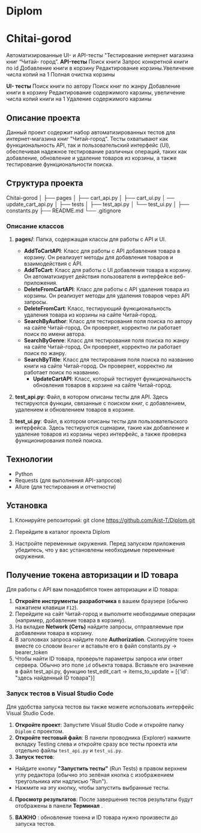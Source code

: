 # Diplom
# Chitai-gorod
Автоматизированные UI- и API-тесты  "Тестирование интернет магазина книг “Читай- город”.
  **API-тесты**
   Поиск книги
   Запрос конкретной книги по id
   Добавление книги в корзину
   Редактирование корзины.Увеличение числа копий на 1
   Полная очистка корзины

  **UI- тесты**
   Поиск книги по автору
   Поиск книг по жанру
   Добавление книги в корзину
   Редактирование содержимого карзины, увеличение числа копий книги на 1
   Удаление содержимого карзины

## Описание проекта

Данный проект содержит набор автоматизированных тестов для интернет-магазина книг "Читай-город". Тесты охватывают как функциональность API, так и пользовательский интерфейс (UI), обеспечивая надежное тестирование различных операций, таких как добавление, обновление и удаление товаров из корзины, а также тестирование функциональности поиска.

## Структура проекта

Chitai-gorod
│
├── pages
│   ├── cart_api.py
│   ├── cart_ui.py
│   ── update_cart_api.py
│
├── tests
│   ├── test_api.py
│   └── test_ui.py
│
├── constants.py
├── README.md
└── .gitignore

### Описание классов

1. **pages/**: Папка, содержащая классы для работы с API и UI.
   - **AddToCartAPI**: 
     Класс для работы с API добавления товара в корзину. Он реализует методы для добавления товаров и взаимодействия с API.
   - **AddToCart**: 
     Класс для работы с UI добавления товара в корзину. Он автоматизирует действия пользователя в интерфейсе веб-приложения.
   - **DeleteFromCartAPI**: 
     Класс для работы с API удаления товара из корзины. Он реализует методы для удаления товаров через API запросы.
   - **DeleteFromCart**: 
     Класс, тестирующий функциональность удаления товара из корзины на сайте Читай-город.
   - **SearchByAuthor**: 
     Класс для тестирования поля поиска по автору на сайте Читай-город. Он проверяет, корректно ли работает поиск по имени автора.
   - **SearchByGenre**:
    Класс для тестирования поля поиска по жанру на сайте Читай-город. Он проверяет, корректно ли работает поиск по жанру.
   - **SearchByTitle**: 
     Класс для тестирования поля поиска по названию книги на сайте Читай-город. Он проверяет, корректно ли работает поиск по названию.
     - **UpdateCartAPI**: 
     Класс, который тестирует функциональность обновления товаров в корзине на сайте Читай-город.
   
2. **test_api.py**: Файл, в котором описаны тесты для API. Здесь тестируются функции, связанные с поиском книг, с добавлением, удалением и обновлением товаров в корзине.

3. **test_ui.py**: Файл, в котором описаны тесты для пользовательского интерфейса. Здесь тестируются сценарии, такие как добавление и удаление товаров из корзины через интерфейс, а также проверка функционирования полей поиска.

## Технологии

- Python
- Requests (для выполнения API-запросов)
- Allure (для тестирования и отчетности)


## Установка

1. Клонируйте репозиторий:
git clone https://github.com/Aist-T/Diplom.git

2. Перейдите в каталог проекта
   Diplom

3. Настройте переменные окружения. Перед запуском приложения убедитесь, что у вас установлены необходимые переменные окружения.

## Получение токена авторизации и ID товара

Для работы с API вам понадобятся токен авторизации и ID товара:

1. **Откройте инструменты разработчика** в вашем браузере (обычно нажатием клавиши `F12`).
2. Перейдите на сайт Читай-город и выполните необходимые операции (например, добавление товара в корзину).
3. На вкладке **Network (Сеть)** найдите запросы, отправляемые при добавлении товара в корзину.
4. В заголовках запроса найдите поле **Authorization**. Скопируйте токен вместе со словом `Bearer` и вставьте его в файл constants.py -> bearer_token
5. Чтобы найти ID товара, проверьте параметры запроса или ответ сервера. Обычно это поле `id` объекта товара. Вставьте его значение в файл test_api.py, функцию test_edit_cart -> items_to_update = [{'id': "здесь найденный ID товара"}]



### Запуск тестов в Visual Studio Code
Для удобства запуска тестов вы также можете использовать интерфейс Visual Studio Code.

1. **Откройте проект**: Запустите Visual Studio Code и откройте папку `Diplom` с  проектом.
2. **Откройте тестовый файл**: В панели проводника (Explorer) нажмите вкладку Testing слева  и откройте сразу все тесты проекта или отдельно файлы `test_api.py` и `test_ui.py`.
3. **Запуск тестов**:
- Найдите кнопку **"Запустить тесты"** (Run Tests) в правом верхнем углу редактора (обычно это зелёная кнопка с изображением треугольника или надписью "Run").
- Нажмите на эту кнопку, чтобы запустить выбранные тесты.

4. **Просмотр результатов**: После завершения тестов результаты будут отображены в панели **Терминал** .
         
 5. **ВАЖНО** : обновление токена и ID товара нужно произвести до запуска тестов.
